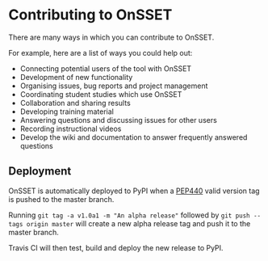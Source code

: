 # Contributing to OnSSET

There are many ways in which you can contribute to OnSSET.

For example, here are a list of ways you could help out:
- Connecting potential users of the tool with OnSSET
- Development of new functionality
- Organising issues, bug reports and project management
- Coordinating student studies which use OnSSET
- Collaboration and sharing results
- Developing training material
- Answering questions and discussing issues for other users
- Recording instructional videos
- Develop the wiki and documentation to answer frequently answered questions


## Deployment

OnSSET is automatically deployed to PyPI when a [PEP440](https://www.python.org/dev/peps/pep-0440/)
valid version tag is pushed to the master branch.

Running `git tag -a v1.0a1 -m "An alpha release"` followed by `git push --tags origin master`
will create a new alpha release tag and push it to the master branch.

Travis CI will then test, build and deploy the new release to PyPI.
